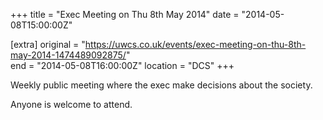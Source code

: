 +++
title = "Exec Meeting on Thu 8th May 2014"
date = "2014-05-08T15:00:00Z"

[extra]
original = "https://uwcs.co.uk/events/exec-meeting-on-thu-8th-may-2014-1474489092875/"    
end = "2014-05-08T16:00:00Z"
location = "DCS"
+++

Weekly public meeting where the exec make decisions about the society.

Anyone is welcome to attend.

